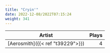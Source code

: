 ```yaml
---
title: "Cryin'"
date: 2022-12-08/2022T07:15:24
weight: 341
---
```




 Artist | Plays 
----- | -----:
[Aerosmith]({{< ref "t39229">}}) | 4
